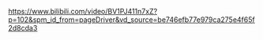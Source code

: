 https://www.bilibili.com/video/BV1PJ411n7xZ?p=102&spm_id_from=pageDriver&vd_source=be746efb77e979ca275e4f65f2d8cda3